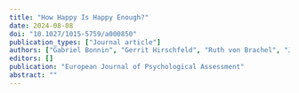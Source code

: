 ```yaml
---
title: "How Happy Is Happy Enough?"
date: 2024-08-08
doi: "10.1027/1015-5759/a000850"
publication_types: ["Journal article"]
authors: ["Gabriel Bonnin", "Gerrit Hirschfeld", "Ruth von Brachel", "J\u00fcrgen Margraf"]
editors: []
publication: "European Journal of Psychological Assessment"
abstract: ""
---
```

